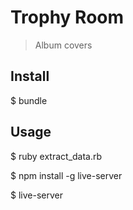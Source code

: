 # Trophy Room

> Album covers

## Install

$ bundle

## Usage

$ ruby extract_data.rb

$ npm install -g live-server

$ live-server

